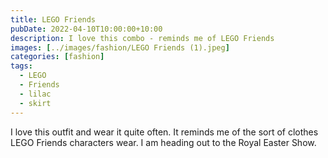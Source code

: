 ```yaml
---
title: LEGO Friends
pubDate: 2022-04-10T10:00:00+10:00
description: I love this combo - reminds me of LEGO Friends
images: [../images/fashion/LEGO Friends (1).jpeg]
categories: [fashion]
tags:
  - LEGO
  - Friends
  - lilac
  - skirt
---
```


I love this outfit and wear it quite often. It reminds me of the sort of
clothes LEGO Friends characters wear. I am heading out to the Royal Easter Show.
